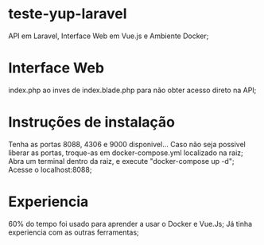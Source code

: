 # teste-yup-laravel
API em Laravel, Interface Web em Vue.js e Ambiente Docker;

# Interface Web
index.php ao inves de index.blade.php para não obter acesso direto na API;

# Instruções de instalação
Tenha as portas 8088, 4306 e 9000 disponivel...
Caso não seja possivel liberar as portas, troque-as em docker-compose.yml localizado na raiz;
Abra um terminal dentro da raiz, e execute "docker-compose up -d";
Acesse o localhost:8088;

# Experiencia
60% do tempo foi usado para aprender a usar o Docker e Vue.Js;
Já tinha experiencia com as outras ferramentas;
